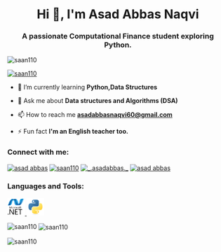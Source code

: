 <h1 align="center">Hi 👋, I'm Asad Abbas Naqvi</h1>
<h3 align="center">A passionate Computational Finance student exploring Python.</h3>

<p align="left"> <img src="https://komarev.com/ghpvc/?username=saan110&label=Profile%20views&color=0e75b6&style=flat" alt="saan110" /> </p>

<p align="left"> <a href="https://github.com/ryo-ma/github-profile-trophy"><img src="https://github-profile-trophy.vercel.app/?username=saan110" alt="saan110" /></a> </p>

- 🌱 I’m currently learning **Python,Data Structures**

- 💬 Ask me about **Data structures and Algorithms (DSA)**

- 📫 How to reach me **asadabbasnaqvi60@gmail.com**

- ⚡ Fun fact **I'm an English teacher too.**

<h3 align="left">Connect with me:</h3>
<p align="left">
<a href="https://linkedin.com/in/asad abbas" target="blank"><img align="center" src="https://raw.githubusercontent.com/rahuldkjain/github-profile-readme-generator/master/src/images/icons/Social/linked-in-alt.svg" alt="asad abbas" height="30" width="40" /></a>
<a href="https://kaggle.com/saan110" target="blank"><img align="center" src="https://raw.githubusercontent.com/rahuldkjain/github-profile-readme-generator/master/src/images/icons/Social/kaggle.svg" alt="saan110" height="30" width="40" /></a>
<a href="https://instagram.com/_.asadabbas._" target="blank"><img align="center" src="https://raw.githubusercontent.com/rahuldkjain/github-profile-readme-generator/master/src/images/icons/Social/instagram.svg" alt="_.asadabbas._" height="30" width="40" /></a>
<a href="https://www.hackerrank.com/asad abbas" target="blank"><img align="center" src="https://raw.githubusercontent.com/rahuldkjain/github-profile-readme-generator/master/src/images/icons/Social/hackerrank.svg" alt="asad abbas" height="30" width="40" /></a>
</p>

<h3 align="left">Languages and Tools:</h3>
<p align="left"> <a href="https://dotnet.microsoft.com/" target="_blank" rel="noreferrer"> <img src="https://raw.githubusercontent.com/devicons/devicon/master/icons/dot-net/dot-net-original-wordmark.svg" alt="dotnet" width="40" height="40"/> </a> <a href="https://www.python.org" target="_blank" rel="noreferrer"> <img src="https://raw.githubusercontent.com/devicons/devicon/master/icons/python/python-original.svg" alt="python" width="40" height="40"/> </a> </p>

<p><img align="left" src="https://github-readme-stats.vercel.app/api/top-langs?username=saan110&show_icons=true&locale=en&layout=compact" alt="saan110" /></p>

<p>&nbsp;<img align="center" src="https://github-readme-stats.vercel.app/api?username=saan110&show_icons=true&locale=en" alt="saan110" /></p>

<p><img align="center" src="https://github-readme-streak-stats.herokuapp.com/?user=saan110&" alt="saan110" /></p>
